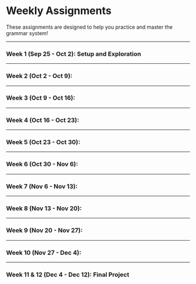 # Weekly Assignments

These assignments are designed to help you practice and master the grammar system!

---

### **Week 1 (Sep 25 - Oct 2): Setup and Exploration**

---

### **Week 2 (Oct 2 - Oct 9):**

---

### **Week 3 (Oct 9 - Oct 16):**

---

### **Week 4 (Oct 16 - Oct 23):**

---

### **Week 5 (Oct 23 - Oct 30):**

---

### **Week 6 (Oct 30 - Nov 6):**

---

### **Week 7 (Nov 6 - Nov 13):**
---

### **Week 8 (Nov 13 - Nov 20):**

---

### **Week 9 (Nov 20 - Nov 27):**

---

### **Week 10 (Nov 27 - Dec 4):**

---

### **Week 11 & 12 (Dec 4 - Dec 12): Final Project**

